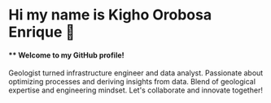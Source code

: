 # Hi my name is Kigho Orobosa Enrique 👋
#### ** Welcome to my GitHub profile!
Geologist turned infrastructure engineer and data analyst.
Passionate about optimizing processes and deriving insights from data. 
Blend of geological expertise and engineering mindset.
Let's collaborate and innovate together!
<!--
**Kighoorobosa/Kighoorobosa** is a ✨ _special_ ✨ repository because its `README.md` (this file) appears on your GitHub profile.

Here are some ideas to get you started:

- 🔭 I’m currently working on ...
- 🌱 I’m currently learning ...
- 👯 I’m looking to collaborate on ...
- 🤔 I’m looking for help with ...
- 💬 Ask me about ...
- 📫 How to reach me: ...
- 😄 Pronouns: ...
- ⚡ Fun fact: ...
-->
